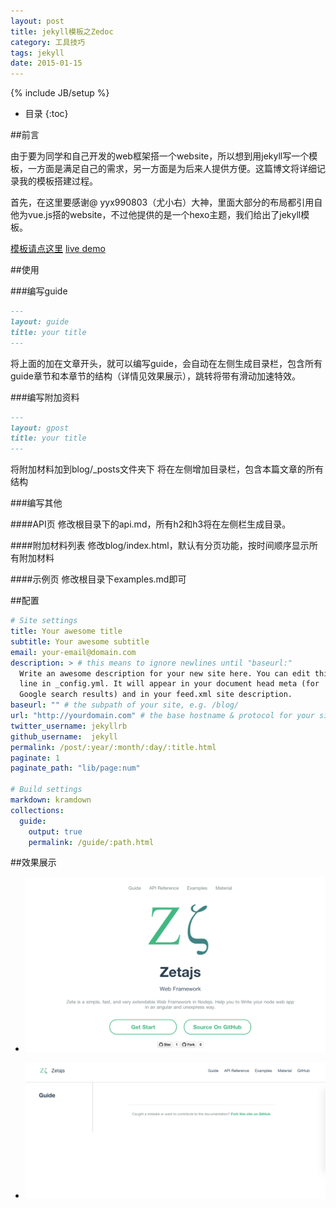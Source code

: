 ```yaml
---
layout: post
title: jekyll模板之Zedoc
category: 工具技巧
tags: jekyll
date: 2015-01-15
---
```

{% include JB/setup %}

* 目录
{:toc}

##前言

由于要为同学和自己开发的web框架搭一个website，所以想到用jekyll写一个模板，一方面是满足自己的需求，另一方面是为后来人提供方便。这篇博文将详细记录我的模板搭建过程。

首先，在这里要感谢@ yyx990803（尤小右）大神，里面大部分的布局都引用自他为vue.js搭的website，不过他提供的是一个hexo主题，我们给出了jekyll模板。

[模板请点这里](https://github.com/suemi994/Zedoc)
[live demo](http://zetajs.io)

##使用

###编写guide

~~~md
---
layout: guide
title: your title
---
~~~

将上面的加在文章开头，就可以编写guide，会自动在左侧生成目录栏，包含所有guide章节和本章节的结构（详情见效果展示），跳转将带有滑动加速特效。

###编写附加资料

~~~md
---
layout: gpost
title: your title
---
~~~

将附加材料加到blog/_posts文件夹下
将在左侧增加目录栏，包含本篇文章的所有结构

###编写其他

####API页
修改根目录下的api.md，所有h2和h3将在左侧栏生成目录。

####附加材料列表
修改blog/index.html，默认有分页功能，按时间顺序显示所有附加材料

####示例页
修改根目录下examples.md即可


##配置

~~~yml
# Site settings
title: Your awesome title
subtitle: Your awesome subtitle
email: your-email@domain.com
description: > # this means to ignore newlines until "baseurl:"
  Write an awesome description for your new site here. You can edit this
  line in _config.yml. It will appear in your document head meta (for
  Google search results) and in your feed.xml site description.
baseurl: "" # the subpath of your site, e.g. /blog/
url: "http://yourdomain.com" # the base hostname & protocol for your site
twitter_username: jekyllrb
github_username:  jekyll
permalink: /post/:year/:month/:day/:title.html
paginate: 1
paginate_path: "lib/page:num"

# Build settings
markdown: kramdown
collections:
  guide:
    output: true
    permalink: /guide/:path.html

~~~

##效果展示
- ![主页展示](/assets/img/2015-01-15-home.png)


- ![guide展示](/assets/img/2015-01-15-guide.png)
